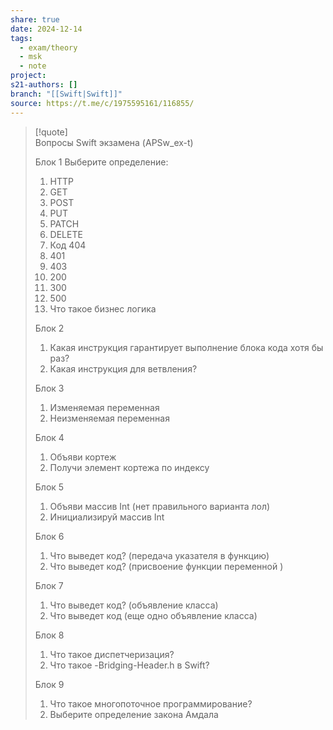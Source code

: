 ```yaml
---
share: true
date: 2024-12-14
tags:
  - exam/theory
  - msk
  - note
project: 
s21-authors: []
branch: "[[Swift|Swift]]"
source: https://t.me/c/1975595161/116855/
---
```


> [!quote]  
> Вопросы Swift экзамена (APSw_ex-t)
> 
> Блок 1
> Выберите определение:
> 1. HTTP
> 2. GET
> 3. POST
> 4. PUT
> 5. PATCH
> 6. DELETE
> 7. Код 404
> 8. 401
> 9. 403
> 10. 200
> 11. 300
> 12. 500
> 13. Что такое бизнес логика
> 
> Блок 2
> 1. Какая инструкция гарантирует выполнение блока кода хотя бы раз?
> 2. Какая инструкция для ветвления?
> 
> Блок 3
> 1. Изменяемая переменная
> 2. Неизменяемая переменная
> 
> Блок 4
> 1. Объяви кортеж
> 2. Получи элемент кортежа по индексу
> 
> Блок 5
> 1. Объяви массив Int (нет правильного варианта лол)
> 2. Инициализируй массив Int
> 
> Блок 6
> 1. Что выведет код? (передача указателя в функцию)
> 2. Что выведет код? (присвоение функции переменной )
> 
> Блок 7
> 1. Что выведет код? (объявление класса)
> 2. Что выведет код (еще одно объявление класса)
> 
> Блок 8
> 1. Что такое диспетчеризация?
> 2. Что такое -Bridging-Header.h в Swift?
> 
> Блок 9
> 1. Что такое многопоточное программирование?
> 2. Выберите определение закона Амдала
